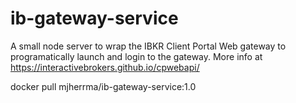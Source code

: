 # ib-gateway-service
A small node server to wrap the IBKR Client Portal Web gateway to programatically launch and login to the gateway.
More info at https://interactivebrokers.github.io/cpwebapi/

docker pull mjherrma/ib-gateway-service:1.0